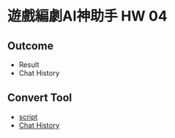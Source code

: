 # 遊戲編劇AI神助手 HW 04

## Outcome
* Result
* Chat History

## Convert Tool
* [script](https://github.com/posetmage/StM4H4/blob/master/AI-Assistant/04/Proposal/convert.py)
* [Chat History](./tool/chat.html)
